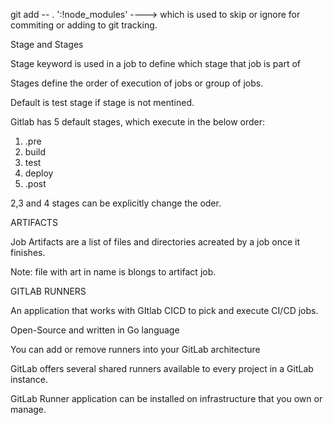 git add -- . ':!node_modules' ----> which is used to skip or ignore for commiting or adding to git tracking.

Stage and Stages

Stage keyword is used in a job to define which stage that job is part of

Stages define the order of execution of jobs or group of jobs.


Default is test stage if stage is not mentined.

Gitlab has 5 default stages, which execute in the below order:

1. .pre
2. build
3. test
4. deploy
5. .post

2,3 and 4 stages can be explicitly change the oder.

ARTIFACTS

Job Artifacts are a list of files and directories acreated by a job once it finishes.

Note: file with art in name is blongs to artifact job.

GITLAB RUNNERS

An application that works with GItlab CICD to pick and execute CI/CD jobs.

Open-Source and written in Go language

You can add or remove runners into your GitLab architecture

GitLab offers several shared runners available to every project in a GitLab instance.

GitLab Runner application can be installed on infrastructure that you own or manage.

